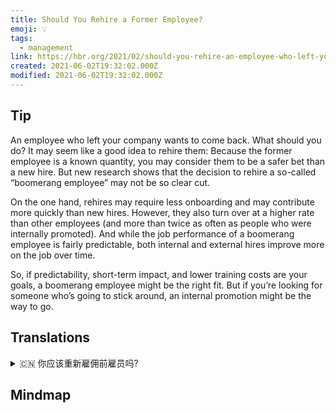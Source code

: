 ```yaml
---
title: Should You Rehire a Former Employee?
emoji: 💡
tags:
  - management
link: https://hbr.org/2021/02/should-you-rehire-an-employee-who-left-your-company?utm_medium=email&utm_source=newsletter_daily&utm_campaign=mtod_notactsubs
created: 2021-06-02T19:32:02.000Z
modified: 2021-06-02T19:32:02.000Z
---
```


## Tip

An employee who left your company wants to come back. What should you do? It may seem like a good idea to rehire them: Because the former employee is a known quantity, you may consider them to be a safer bet than a new hire. But new research shows that the decision to rehire a so-called “boomerang employee” may not be so clear cut.

On the one hand, rehires may require less onboarding and may contribute more quickly than new hires. However, they also turn over at a higher rate than other employees (and more than twice as often as people who were internally promoted). And while the job performance of a boomerang employee is fairly predictable, both internal and external hires improve more on the job over time.

So, if predictability, short-term impact, and lower training costs are your goals, a boomerang employee might be the right fit. But if you’re looking for someone who’s going to stick around, an internal promotion might be the way to go.

## Translations

<details>
   <summary>🇨🇳 你应该重新雇佣前雇员吗? </summary>

有个离开你们公司的员工想要回来。你应该怎么做?重新雇佣他们似乎是个好主意:因为前雇员是众所周知的，你可能会认为他们比新雇员更安全。但新的研究表明，重新聘用所谓的“回巢族”员工的决定可能并不那么明确。

一方面，重新招聘可能需要的入职时间更少，可能比新员工贡献更快。然而，他们的流动率也比其他员工高(是内部晋升人员的两倍多)。虽然“回巢族”员工的工作表现是相当可预测的，但随着时间的推移，内聘和外聘员工的工作表现都会得到更多改善。

所以，如果你的目标是可预测性、短期影响和较低的培训成本，那么回巢型员工可能是合适的人选。但如果你想找一个愿意留下来的人，内部升职可能是一个好办法。

</details>

## Mindmap
